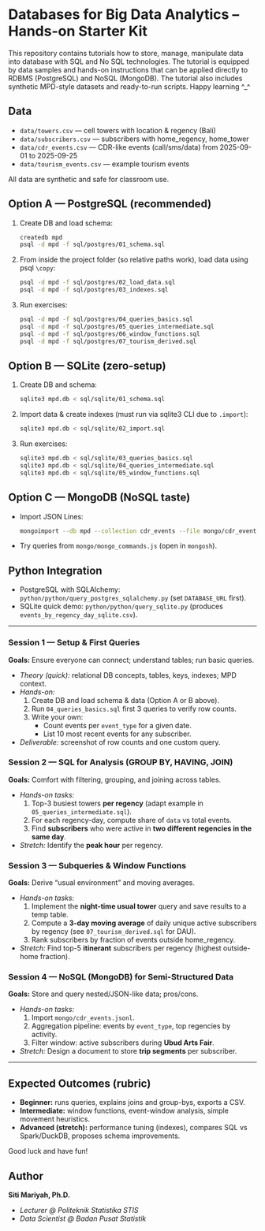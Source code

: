 # Databases for Big Data Analytics – Hands-on Starter Kit
This repository contains tutorials how to store, manage, manipulate data into database with SQL and No SQL technologies. 
The tutorial is equipped by data samples and hands-on instructions that can be applied directly to RDBMS (PostgreSQL) and NoSQL (MongoDB).
The tutorial also includes synthetic MPD-style datasets and ready-to-run scripts.
Happy learning ^_^

## Data
- `data/towers.csv` — cell towers with location & regency (Bali)
- `data/subscribers.csv` — subscribers with home_regency, home_tower
- `data/cdr_events.csv` — CDR-like events (call/sms/data) from 2025-09-01 to 2025-09-25
- `data/tourism_events.csv` — example tourism events

All data are synthetic and safe for classroom use.

## Option A — PostgreSQL (recommended)
1. Create DB and load schema:
   ```bash
   createdb mpd
   psql -d mpd -f sql/postgres/01_schema.sql
   ```
2. From inside the project folder (so relative paths work), load data using psql `\copy`:
   ```bash
   psql -d mpd -f sql/postgres/02_load_data.sql
   psql -d mpd -f sql/postgres/03_indexes.sql
   ```
3. Run exercises:
   ```bash
   psql -d mpd -f sql/postgres/04_queries_basics.sql
   psql -d mpd -f sql/postgres/05_queries_intermediate.sql
   psql -d mpd -f sql/postgres/06_window_functions.sql
   psql -d mpd -f sql/postgres/07_tourism_derived.sql
   ```

## Option B — SQLite (zero-setup)
1. Create DB and schema:
   ```bash
   sqlite3 mpd.db < sql/sqlite/01_schema.sql
   ```
2. Import data & create indexes (must run via sqlite3 CLI due to `.import`):
   ```bash
   sqlite3 mpd.db < sql/sqlite/02_import.sql
   ```
3. Run exercises:
   ```bash
   sqlite3 mpd.db < sql/sqlite/03_queries_basics.sql
   sqlite3 mpd.db < sql/sqlite/04_queries_intermediate.sql
   sqlite3 mpd.db < sql/sqlite/05_window_functions.sql
   ```

## Option C — MongoDB (NoSQL taste)
- Import JSON Lines:
  ```bash
  mongoimport --db mpd --collection cdr_events --file mongo/cdr_events.jsonl --type json --jsonArray=false
  ```
- Try queries from `mongo/mongo_commands.js` (open in `mongosh`).

## Python Integration
- PostgreSQL with SQLAlchemy: `python/python/query_postgres_sqlalchemy.py` (set `DATABASE_URL` first).
- SQLite quick demo: `python/python/query_sqlite.py` (produces `events_by_regency_day_sqlite.csv`).

---

### **Session 1 — Setup & First Queries**
**Goals:** Ensure everyone can connect; understand tables; run basic queries.
- *Theory (quick):* relational DB concepts, tables, keys, indexes; MPD context.
- *Hands-on:*
  1. Create DB and load schema & data (Option A or B above).
  2. Run `04_queries_basics.sql` first 3 queries to verify row counts.
  3. Write your own:
     - Count events per `event_type` for a given date.
     - List 10 most recent events for any subscriber.
- *Deliverable:* screenshot of row counts and one custom query.

### **Session 2 — SQL for Analysis (GROUP BY, HAVING, JOIN)**
**Goals:** Comfort with filtering, grouping, and joining across tables.
- *Hands-on tasks:*
  1. Top-3 busiest towers **per regency** (adapt example in `05_queries_intermediate.sql`).
  2. For each regency-day, compute share of `data` vs total events.
  3. Find **subscribers** who were active in **two different regencies in the same day**.
- *Stretch:* Identify the **peak hour** per regency.

### **Session 3 — Subqueries & Window Functions**
**Goals:** Derive “usual environment” and moving averages.
- *Hands-on tasks:*
  1. Implement the **night-time usual tower** query and save results to a temp table.
  2. Compute a **3-day moving average** of daily unique active subscribers by regency (see `07_tourism_derived.sql` for DAU).
  3. Rank subscribers by fraction of events outside home_regency.
- *Stretch:* Find top-5 **itinerant** subscribers per regency (highest outside-home fraction).

### **Session 4 — NoSQL (MongoDB) for Semi-Structured Data**
**Goals:** Store and query nested/JSON-like data; pros/cons.
- *Hands-on tasks:*
  1. Import `mongo/cdr_events.jsonl`.
  2. Aggregation pipeline: events by `event_type`, top regencies by activity.
  3. Filter window: active subscribers during **Ubud Arts Fair**.
- *Stretch:* Design a document to store **trip segments** per subscriber.
---

## Expected Outcomes (rubric)
- **Beginner:** runs queries, explains joins and group-bys, exports a CSV.
- **Intermediate:** window functions, event-window analysis, simple movement heuristics.
- **Advanced (stretch):** performance tuning (indexes), compares SQL vs Spark/DuckDB, proposes schema improvements.

Good luck and have fun!

## Author
**Siti Mariyah, Ph.D.**
- _Lecturer @ Politeknik Statistika STIS_
- _Data Scientist @ Badan Pusat Statistik_


